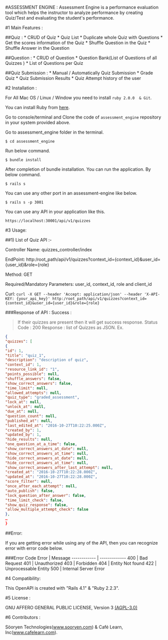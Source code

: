 #ASSESSMENT ENGINE :
Assessment Engine is a performance evaluation tool which helps the instructor to analyze performance by creating Quiz/Test and evaluating the student's performance.

#1 Main Features :

##Quiz :
	* CRUD of Quiz
	* Quiz List
	* Duplicate whole Quiz with Questions
	* Get the scores information of the Quiz
	* Shuffle Question in the Quiz
	* Shuffle Answer in the Question

##Question :
	* CRUD of Question
	* Question Bank(List of Questions of all Quizzes )
	* List of Questions per Quiz

##Quiz Submission :
	* Manual / Automatically Quiz Submission
	* Grade Quiz
	* Quiz Submission Results
	* Quiz Attempt history of the user


#2 Installation :

For All Mac OS / Linux / Window you need to install `ruby 2.0.0  & Git`.

You can install Ruby from [here](http://railsapps.github.io/installrubyonrails-ubuntu.html).
				 	
Go to console/terminal and Clone the code of `assessment_engine` repository in your system provided above.

Go to assessment_engine folder in the terminal.
	
`$ cd assessment_engine`

Run below command.	

`$ bundle install`

After completion of bundle installation. You can run the application. By below command.
		
`$ rails s`
		 	
You can use any other port in an assessment-engine like below.	

`$ rails s -p 3001`
		 	
You can use any API in your application like this.
			
`https://localhost:30001/api/v1/quizzes`
	
#3 Usage:
	
##1) List of Quiz API :-
	
Controller Name: quizzes_controller/index

EndPoint: http:/root_path/api/v1/quizzes?context_id={context_id}&user_id={user_id}&role={role}

Method: GET

Required/Mandatory Parameters: user_id, context_id, role and client_id

Curl:
`curl -X GET --header 'Accept: application/json' --header 'X-API-KEY: {your_api_key}' http:/root_path/api/v1/quizzes?context_id={context_id}&user_id={user_id}&role={role}`
	
###Response of API :
Success :
>If their quizzes are present then it will get success response.
>Status Code : 200
Response : list of Quizzes as JSON.
Ex.
	
```json
{
"quizzes": [
{
"id": 1,
"title": "quiz_1",
"description": "description of quiz",
"context_id": 1,
"resource_link_id": "1",
"points_possible": null,
"shuffle_answers": false,
"show_correct_answers": false,
"time_limit": null,
"allowed_attempts": null,
"quiz_type": "graded_assessment",
"lock_at": null,
"unlock_at": null,
"due_at": null,
"question_count": null,
"published_at": null,
"last_edited_at": "2016-10-27T10:22:25.000Z",
"created_by": 1,
"updated_by": 1,
"hide_results": null,
"one_question_at_a_time": false,
"show_correct_answers_at_date": null,
"show_correct_answers_at_time": null,
"hide_correct_answers_at_date": null,
"hide_correct_answers_at_time": null,
"show_correct_answers_after_last_attempt": null,
"created_at": "2016-10-27T10:22:28.000Z",
"updated_at": "2016-10-27T10:22:28.000Z",
"score_filter": null,
"once_after_each_attempt": null,
"auto_publish": false,
"lock_question_after_answer": false,
"time_limit_check": false,
"show_quiz_response": false,
"allow_multiple_attempt_check": false
},
…
}
```
##Error: 

If you are getting error while using any of the API, then you can recognize error with error code below.	

###Error Code
Error | Message
------------ | -------------
400 | Bad Request
401 | Unauthorized
403 | Forbidden
404 | Entity Not found 
422 | Unprocessable Entity
500 | Internal Server Error

#4 Compatibility:
	
This OpenAPI is created with "Rails  4.1" & "Ruby 2.2.3".
	
#5 License :

GNU AFFERO GENERAL PUBLIC LICENSE, Version 3 [(AGPL-3.0)](http://www.gnu.org/licenses/agpl.html)

#6 Contributors :
		
Söoryen Technologies(www.sooryen.com) & Café Learn, Inc(www.cafelearn.com).
